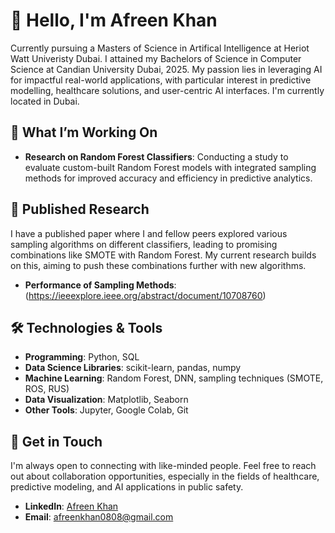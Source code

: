 # 👋 Hello, I'm Afreen Khan

Currently pursuing a Masters of Science in Artifical Intelligence at Heriot Watt Univeristy Dubai. I attained my Bachelors of Science in Computer Science at Candian University Dubai, 2025. My passion lies in leveraging AI for impactful real-world applications, with particular interest in predictive modelling, healthcare solutions, and user-centric AI interfaces. I'm currently located in Dubai.

## 🌱 What I’m Working On
- **Research on Random Forest Classifiers**: Conducting a study to evaluate custom-built Random Forest models with integrated sampling methods for improved accuracy and efficiency in predictive analytics.

## 📜 Published Research
I have a published paper where I and fellow peers explored various sampling algorithms on different classifiers, leading to promising combinations like SMOTE with Random Forest. My current research builds on this, aiming to push these combinations further with new algorithms.

- **Performance of Sampling Methods**: (https://ieeexplore.ieee.org/abstract/document/10708760)

## 🛠️ Technologies & Tools
- **Programming**: Python, SQL
- **Data Science Libraries**: scikit-learn, pandas, numpy
- **Machine Learning**: Random Forest, DNN, sampling techniques (SMOTE, ROS, RUS)
- **Data Visualization**: Matplotlib, Seaborn
- **Other Tools**: Jupyter, Google Colab, Git

## 💬 Get in Touch
I'm always open to connecting with like-minded people. Feel free to reach out about collaboration opportunities, especially in the fields of healthcare, predictive modeling, and AI applications in public safety.

- **LinkedIn**: [Afreen Khan](https://www.linkedin.com/in/afreentkhan/)
- **Email**: [afreenkhan0808@gmail.com](mailto:afreenkhan0808@gmail.com)

